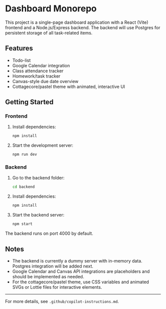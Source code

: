 # Dashboard Monorepo

This project is a single-page dashboard application with a React (Vite) frontend and a Node.js/Express backend. The backend will use Postgres for persistent storage of all task-related items.

## Features
- Todo-list
- Google Calendar integration
- Class attendance tracker
- Homework/task tracker
- Canvas-style due date overview
- Cottagecore/pastel theme with animated, interactive UI

## Getting Started

### Frontend
1. Install dependencies:
   ```sh
   npm install
   ```
2. Start the development server:
   ```sh
   npm run dev
   ```

### Backend
1. Go to the backend folder:
   ```sh
   cd backend
   ```
2. Install dependencies:
   ```sh
   npm install
   ```
3. Start the backend server:
   ```sh
   npm start
   ```

The backend runs on port 4000 by default.

## Notes
- The backend is currently a dummy server with in-memory data. Postgres integration will be added next.
- Google Calendar and Canvas API integrations are placeholders and should be implemented as needed.
- For the cottagecore/pastel theme, use CSS variables and animated SVGs or Lottie files for interactive elements.

---

For more details, see `.github/copilot-instructions.md`.
